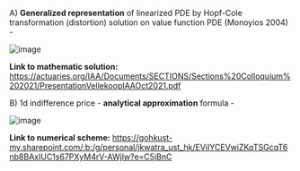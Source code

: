 
A) **Generalized representation** of linearized PDE by Hopf-Cole transformation (distortion) solution on value function PDE (Monoyios 2004) -

![image](https://github.com/user-attachments/assets/d4a31ae9-e788-4734-9276-f4f6a24ce391)

**Link to mathematic solution:** https://actuaries.org/IAA/Documents/SECTIONS/Sections%20Colloquium%202021/PresentationVellekoopIAAOct2021.pdf




B) 1d indifference price - **analytical approximation** formula - 

![image](https://github.com/user-attachments/assets/47d35849-1818-4432-9301-51eca45e2a29)



**Link to numerical scheme:** https://gohkust-my.sharepoint.com/:b:/g/personal/jkwatra_ust_hk/EViIYCEVwiZKqTSGcqT6nb8BAxIUC1s67PXyM4rV-AWjlw?e=C5jBnC
